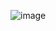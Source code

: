 ![image](https://github.com/ManishKumar-ar/Dollor_Counter/assets/134220511/e1a28dc0-a5cb-4eed-a869-e7c80ee9dc16)
